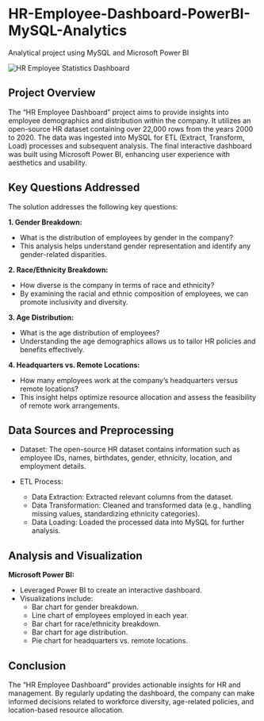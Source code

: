 # HR-Employee-Dashboard-PowerBI-MySQL-Analytics
Analytical project using MySQL and Microsoft Power BI

![HR Employee Statistics Dashboard](https://github.com/Olamartins/HR-Employee-Dashboard-PowerBI-MySQL-Analytics/assets/51275229/cc7f3b96-7f73-4798-aa77-688de406bf0d)

## Project Overview
The “HR Employee Dashboard” project aims to provide insights into employee demographics and distribution within the company. It utilizes an open-source HR dataset containing over 22,000 rows from the years 2000 to 2020. The data was ingested into MySQL for ETL (Extract, Transform, Load) processes and subsequent analysis. The final interactive dashboard was built using Microsoft Power BI, enhancing user experience with aesthetics and usability.

## Key Questions Addressed
The solution addresses the following key questions:

**1. Gender Breakdown:**
- What is the distribution of employees by gender in the company?
- This analysis helps understand gender representation and identify any gender-related disparities.

**2. Race/Ethnicity Breakdown:**
- How diverse is the company in terms of race and ethnicity?
- By examining the racial and ethnic composition of employees, we can promote inclusivity and diversity.

**3. Age Distribution:**
- What is the age distribution of employees?
- Understanding the age demographics allows us to tailor HR policies and benefits effectively.

**4. Headquarters vs. Remote Locations:**
- How many employees work at the company’s headquarters versus remote locations?
- This insight helps optimize resource allocation and assess the feasibility of remote work arrangements.

## Data Sources and Preprocessing
- Dataset:
The open-source HR dataset contains information such as employee IDs, names, birthdates, gender, ethnicity, location, and employment details.

- ETL Process:
  - Data Extraction: Extracted relevant columns from the dataset.
  - Data Transformation: Cleaned and transformed data (e.g., handling missing values, standardizing ethnicity categories).
  - Data Loading: Loaded the processed data into MySQL for further analysis.

## Analysis and Visualization
**Microsoft Power BI:**
  - Leveraged Power BI to create an interactive dashboard.
  - Visualizations include:
    - Bar chart for gender breakdown.
    - Line chart of employees employed in each year.
    - Bar chart for race/ethnicity breakdown.
    - Bar chart for age distribution.
    - Pie chart for headquarters vs. remote locations.

## Conclusion
The “HR Employee Dashboard” provides actionable insights for HR and management. By regularly updating the dashboard, the company can make informed decisions related to workforce diversity, age-related policies, and location-based resource allocation.
